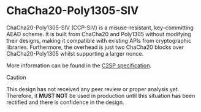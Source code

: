 # ChaCha20-Poly1305-SIV
ChaCha20-Poly1305-SIV (CCP-SIV) is a misuse-resistant, key-committing AEAD scheme. It is built from ChaCha20 and Poly1305 without modifying their designs, making it compatible with existing APIs from cryptographic libraries. Furthermore, the overhead is just two ChaCha20 blocks over ChaCha20-Poly1305 whilst supporting a larger nonce.

More information can be found in the [C2SP specification](https://c2sp.org/chacha20-poly1305-siv).

> [!CAUTION]
> This design has not received any peer review or proper analysis yet. Therefore, it **MUST NOT** be used in production until this situation has been rectified and there is confidence in the design.
